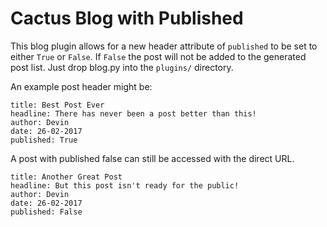 # Cactus Blog with Published

This blog plugin allows for a new header attribute of `published` to be set to either `True` or `False`. If `False` the post will not be added to the generated post list. Just drop blog.py into the `plugins/` directory.

An example post header might be:
```
title: Best Post Ever
headline: There has never been a post better than this!
author: Devin
date: 26-02-2017
published: True
```

A post with published false can still be accessed with the direct URL.
```
title: Another Great Post
headline: But this post isn't ready for the public!
author: Devin
date: 26-02-2017
published: False
```
